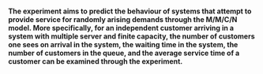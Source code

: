 #### The experiment aims to predict the behaviour of systems that attempt to provide service for randomly arising demands through the M/M/C/N model. More specifically, for an independent customer arriving in a system with multiple server and finite capacity, the number of customers one sees on arrival in the system, the waiting time in the system, the number of customers in the queue, and the average service time of a customer can be examined through the experiment.
